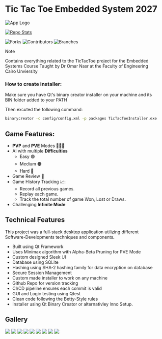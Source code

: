 

# Tic Tac Toe Embedded System 2027

![App Logo](graphics/Game_Icon_Transparent.png)

[![Repo Stats](https://github-readme-stats.vercel.app/api/pin/?username=ameerlouly&repo=TicTacToe_Embedded2027)](https://github.com/ameerlouly/TicTacToe_Embedded2027)

![Forks](https://img.shields.io/github/forks/ameerlouly/TicTacToe_Embedded2027?style=social)
![Contributors](https://img.shields.io/github/contributors/ameerlouly/TicTacToe_Embedded2027?style=social)
![Branches](https://img.shields.io/github/branches/ameerlouly/TicTacToe_Embedded2027)

>[!NOTE]
>Contains everything related to the TicTacToe project for the Embedded Systems Course Taught by Dr Omar Nasr at the Faculty of Engineering Cairo Unviersity

### How to create installer:
Make sure you have Qt's binary creator installer on your machine and its BIN folder added to your PATH

Then excuted the following command:
```bash
binarycreator -c config/config.xml -p packages TicTacToeInstaller.exe
```

## Game Features:

- **PVP** and **PVE** Modes 🙍‍♂️🤖
- AI with multiple **Difficulties**
    - Easy 🟢
    - Medium 🟠
    - Hard 🔴
- Game Review 🔄️
- Game History Tracking 📈:
    - Record all previous games.
    - Replay each game.
    - Track the total number of game Won, Lost or Draws.
- Challenging **Infinite Mode**

## Technical Features
This project was a full-stack desktop application utilizing different Software-Developments techniques and components.

- Built using Qt Framework
- Uses Minimax algorithm with Alpha-Beta Pruning for PVE Mode
- Custom designed Sleek UI
- Database using SQLite
- Hashing using SHA-2 hashing family for data encryption on database
- Secure Session Management
- Custom made installer to work on any machine
- Github Repo for version tracking
- CI/CD pipeline ensures each commit is valid
- GUI and Logic testing using Qtest
- Clean code following the Betty-Style rules
- Installer using Qt Binary Creator or alternativley Inno Setup.

## Gallery

![](Gallery/Initial.png)
![](Gallery/Login.png)
![](Gallery/Signup.png)
![](Gallery/Home.png)
![](Gallery/Gamemode.png)
![](Gallery/Difficulty.png)
![](Gallery/Game.png)
![](Gallery/GameEnd.png)
![](Gallery/History.png)